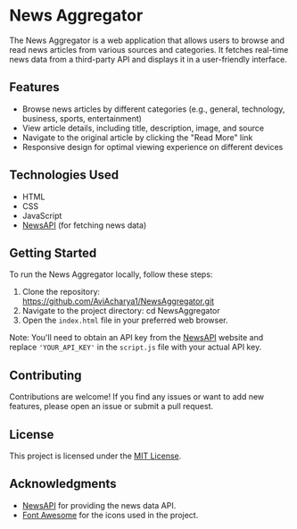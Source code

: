 # News Aggregator

The News Aggregator is a web application that allows users to browse and read news articles from various sources and categories. It fetches real-time news data from a third-party API and displays it in a user-friendly interface.

## Features

- Browse news articles by different categories (e.g., general, technology, business, sports, entertainment)
- View article details, including title, description, image, and source
- Navigate to the original article by clicking the "Read More" link
- Responsive design for optimal viewing experience on different devices

## Technologies Used

- HTML
- CSS
- JavaScript
- [NewsAPI](https://newsapi.org/) (for fetching news data)

## Getting Started

To run the News Aggregator locally, follow these steps:

1. Clone the repository: https://github.com/AviAcharya1/NewsAggregator.git
2. Navigate to the project directory: cd NewsAggregator
3. Open the `index.html` file in your preferred web browser.

Note: You'll need to obtain an API key from the [NewsAPI](https://newsapi.org/) website and replace `'YOUR_API_KEY'` in the `script.js` file with your actual API key.

## Contributing

Contributions are welcome! If you find any issues or want to add new features, please open an issue or submit a pull request.

## License

This project is licensed under the [MIT License](LICENSE).

## Acknowledgments

- [NewsAPI](https://newsapi.org/) for providing the news data API.
- [Font Awesome](https://fontawesome.com/) for the icons used in the project.
